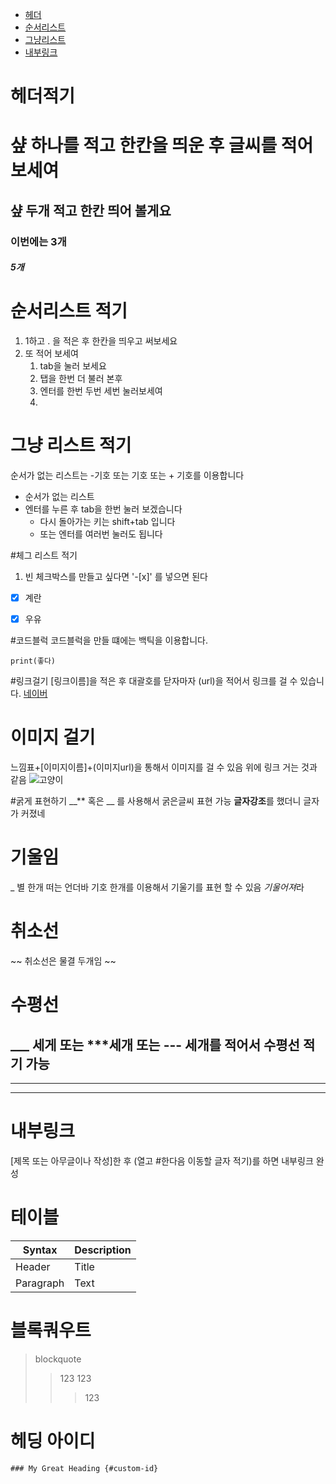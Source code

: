 - [헤더](#헤더적기)
- [순서리스트](#순서리스트-적기)
- [그냥리스트](#그냥-리스트-적기)
- [내부링크](#내부링크)

# 헤더적기
# 샾 하나를 적고 한칸을 띄운 후 글씨를 적어보세여
## 샾 두개 적고 한칸 띄어 볼게요
### 이번에는 3개
##### 5개

# 순서리스트 적기
1. 1하고 . 을 적은 후 한칸을 띄우고 써보세요
2. 또 적어 보세여
   1. tab을 눌러 보세요
   2. 탭을 한번 더 불러 본후 
   3. 엔터를 한번 두번 세번 눌러보세여
   4. 
# 그냥 리스트 적기
순서가 없는 리스트는 -기호 또는 기호 또는 + 기호를 이용합니다
- 순서가 없는 리스트
- 엔터를 누른 후 tab을 한번 눌러 보겠습니다
  - 다시 돌아가는 키는 shift+tab 입니다
  - 또는 엔터를 여러번 눌러도 됩니다

#체그 리스트 적기
1. 빈 체크박스를 만들고 싶다면 '-[x]' 를 넣으면 된다
  - [x] 계란
  - [x] 우유


#코드블럭
코드블럭을 만들 떄에는 백틱을 이용합니다.
```
print(좋다)
```

#링크걸기
[링크이름]을 적은 후 대괄호를 닫자마자 (url)을 적어서 링크를 걸 수 있습니다.
[네이버](http://www.naver.com)

# 이미지 걸기
느낌표+[이미지이름]+(이미지url)을 통해서 이미지를 걸 수 있음
위에 링크 거는 것과 같음
![고양이](https://health.chosun.com/site/data/img_dir/2023/07/17/2023071701753_0.jpg)

#굵게 표현하기
__** 혹은 __ 를 사용해서 굵은글씨 표현 가능
**글자강조**를 했더니 글자가 커졌네

# 기울임
_ 별 한개 떠는 언더바 기호 한개를 이용해서 기울기를 표현 할 수 있음
*기울어져*라

# 취소선
~~ 취소선은 물결 두개임 ~~

# 수평선
___ 세게 또는 ***세개 또는 --- 세개를 적어서 수평선 적기 가능
---
***
___

# 내부링크
[제목 또는 아무글이나 작성]한 후 (열고 #한다음 이동할 글자 적기)를 하면 내부링크 완성

# 테이블
| Syntax | Description |
| ----------- | ----------- |
| Header | Title |
| Paragraph | Text |

# 블록쿼우트
> blockquote
>>123
>>123
>>>123

# 헤딩 아이디
	### My Great Heading {#custom-id}


